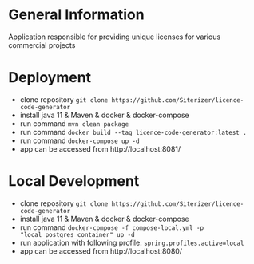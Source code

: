 # General Information

Application responsible for providing unique licenses for various commercial projects

# Deployment

* clone repository ```git clone https://github.com/Siterizer/licence-code-generator```
* install java 11 & Maven & docker & docker-compose
* run command ```mvn clean package```
* run command ```docker build --tag licence-code-generator:latest .```
* run command ```docker-compose up -d```
* app can be accessed from http://localhost:8081/

# Local Development
* clone repository ```git clone https://github.com/Siterizer/licence-code-generator```
* install java 11 & Maven & docker & docker-compose
* run command ```docker-compose -f compose-local.yml -p "local_postgres_container" up -d```
* run application with following profile: ```spring.profiles.active=local```
* app can be accessed from http://localhost:8080/